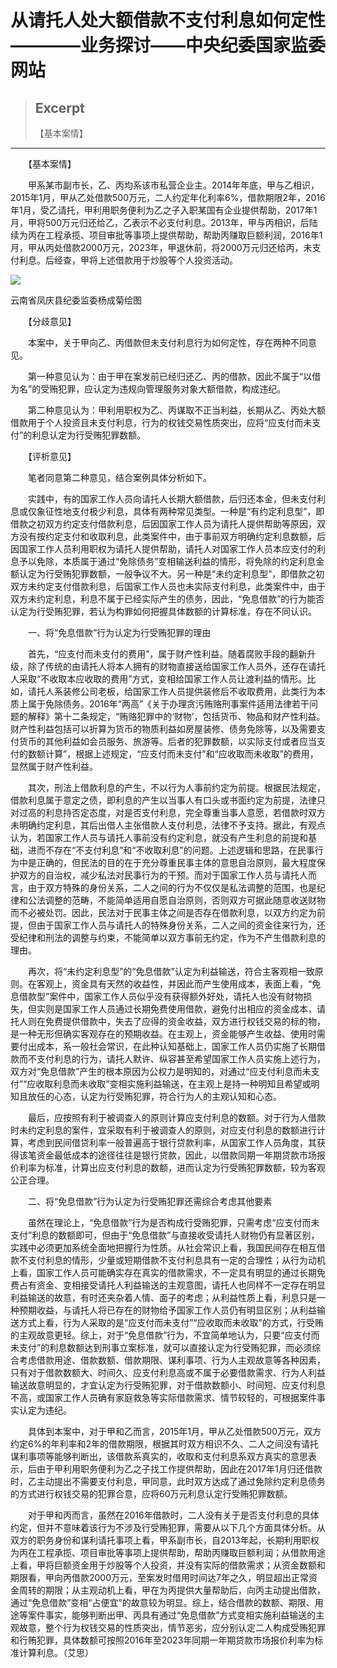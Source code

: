 
# 从请托人处大额借款不支付利息如何定性————业务探讨——中央纪委国家监委网站

> ## Excerpt
> 【基本案情】

---
　　【基本案情】

　　甲系某市副市长，乙、丙均系该市私营企业主。2014年年底，甲与乙相识，2015年1月，甲从乙处借款500万元，二人约定年化利率6%，借款期限2年，2016年1月，受乙请托，甲利用职务便利为乙之子入职某国有企业提供帮助，2017年1月，甲将500万元归还给乙，乙表示不必支付利息。2013年，甲与丙相识，后陆续为丙在工程承揽、项目审批等事项上提供帮助，帮助丙赚取巨额利润，2016年1月，甲从丙处借款2000万元，2023年，甲退休前，将2000万元归还给丙，未支付利息。后经查，甲将上述借款用于炒股等个人投资活动。

![](https://www.ccdi.gov.cn/hdjln/ywtt/202407/W020240726681615429089.jpeg)

云南省凤庆县纪委监委杨成菊绘图

　　【分歧意见】

　　本案中，关于甲向乙、丙借款但未支付利息行为如何定性，存在两种不同意见。

　　第一种意见认为：由于甲在案发前已经归还乙、丙的借款，因此不属于“以借为名”的受贿犯罪，应认定为违规向管理服务对象大额借款，构成违纪。

　　第二种意见认为：甲利用职权为乙、丙谋取不正当利益，长期从乙、丙处大额借款用于个人投资且未支付利息，行为的权钱交易性质突出，应将“应支付而未支付”的利息认定为行受贿犯罪数额。

　　【评析意见】

　　笔者同意第二种意见，结合案例具体分析如下。

　　实践中，有的国家工作人员向请托人长期大额借款，后归还本金，但未支付利息或仅象征性地支付极少利息，具体有两种常见类型。一种是“有约定利息型”，即借款之初双方约定支付借款利息，后因国家工作人员为请托人提供帮助等原因，双方没有按约定支付和收取利息，此类案件中，由于事前双方明确约定利息数额，后因国家工作人员利用职权为请托人提供帮助，请托人对国家工作人员本应支付的利息予以免除，本质属于通过“免除债务”变相输送利益的情形，将免除的约定利息金额认定为行受贿犯罪数额，一般争议不大。另一种是“未约定利息型”，即借款之初双方未约定支付借款利息，后国家工作人员也未实际支付利息，此类案件中，由于双方未约定利息，利息不属于已经实际产生的债务，因此，“免息借款”的行为能否认定为行受贿犯罪，若认为构罪如何把握具体数额的计算标准，存在不同认识。

　　一、将“免息借款”行为认定为行受贿犯罪的理由

　　首先，“应支付而未支付的费用”，属于财产性利益。随着腐败手段的翻新升级，除了传统的由请托人将本人拥有的财物直接送给国家工作人员外，还存在请托人采取“不收取本应收取的费用”方式，变相给国家工作人员让渡利益的情形。比如，请托人系装修公司老板，给国家工作人员提供装修后不收取费用，此类行为本质上属于免除债务。2016年“两高”《关于办理贪污贿赂刑事案件适用法律若干问题的解释》第十二条规定，“贿赂犯罪中的‘财物’，包括货币、物品和财产性利益。财产性利益包括可以折算为货币的物质利益如房屋装修、债务免除等，以及需要支付货币的其他利益如会员服务、旅游等。后者的犯罪数额，以实际支付或者应当支付的数额计算”，根据上述规定，“应支付而未支付”和“应收取而未收取”的费用，显然属于财产性利益。

　　其次，刑法上借款利息的产生，不以行为人事前约定为前提。根据民法规定，借款利息属于意定之债，即利息的产生以当事人有口头或书面约定为前提，法律只对过高的利息持否定态度，对是否支付利息，完全尊重当事人意愿，若借款时双方未明确约定利息，其后出借人主张借款人支付利息，法律不予支持。据此，有观点认为，若国家工作人员与请托人事前没有约定利息，就没有产生利息的前提和基础，进而不存在“不支付利息”和“不收取利息”的问题。上述逻辑和思路，在民事行为中是正确的，但民法的目的在于充分尊重民事主体的意思自治原则，最大程度保护双方的自治权，减少私法对民事行为的干预。而对于国家工作人员与请托人而言，由于双方特殊的身份关系，二人之间的行为不仅仅是私法调整的范围，也是纪律和公法调整的范畴，不能简单适用自愿自治原则，否则双方可据此随意收送财物而不必被处罚。因此，民法对于民事主体之间是否存在借款利息，以双方约定为前提，但由于国家工作人员与请托人的特殊身份关系，二人之间的资金往来行为，还受纪律和刑法的调整与约束，不能简单以双方事前无约定，作为不产生借款利息的理由。

　　再次，将“未约定利息型”的“免息借款”认定为利益输送，符合主客观相一致原则。在客观上，资金具有天然的收益性，并因此而产生使用成本，表面上看，“免息借款型”案件中，国家工作人员似乎没有获得额外好处，请托人也没有财物损失，但实则是国家工作人员通过长期免费使用借款，避免付出相应的资金成本，请托人则在免费提供借款中，失去了应得的资金收益，双方进行权钱交易的标的物，是一种无形但确实客观存在的预期收益。在主观上，资金能够产生收益、使用时需要付出成本，系一般社会常识，在此种认知基础上，国家工作人员仍实施了长期借款而不支付利息的行为，请托人默许、纵容甚至希望国家工作人员实施上述行为，双方对“免息借款”产生的根本原因为公权力是明知的，对通过“应支付利息而未支付”“应收取利息而未收取”变相实施利益输送，在主观上是持一种明知且希望或明知且放任的心态，认定为行受贿犯罪，符合行为人的主观认知和心态。

　　最后，应按照有利于被调查人的原则计算应支付利息的数额。对于行为人借款时未约定利息的案件，宜采取有利于被调查人的原则，对应支付利息的数额进行计算，考虑到民间借贷利率一般普遍高于银行贷款利率，从国家工作人员角度，其获得该笔资金最低成本的途径往往是银行贷款，因此，以借款同期一年期贷款市场报价利率为标准，计算出应支付利息的数额，进而认定为行受贿犯罪数额，较为客观公正合理。

　　二、将“免息借款”行为认定为行受贿犯罪还需综合考虑其他要素

　　虽然在理论上，“免息借款”行为是否构成行受贿犯罪，只需考虑“应支付而未支付”利息的数额即可，但由于“免息借款”与直接收受请托人财物仍有显著区别，实践中必须更加系统全面地把握行为性质。从社会常识上看，我国民间存在相互借款不支付利息的情形，少量或短期借款不支付利息具有一定的合理性；从行为动机上看，国家工作人员可能确实存在真实的借款需求，不一定具有明显的通过长期免费占有资金、变相接受请托人利益输送的主观意图，请托人也同样不一定存在明显利益输送的故意，有时还夹杂着人情、面子的考虑；从利益性质上看，利息只是一种预期收益，与请托人将已存在的财物给予国家工作人员仍有明显区别；从利益输送方式上看，行为人采取的是“应支付而未支付”“应收取而未收取”的方式，行受贿的主观故意更轻。综上，对于“免息借款”行为，不宜简单地认为，只要“应支付而未支付”的利息数额达到刑事立案标准，就可以直接认定为行受贿犯罪，而必须综合考虑借款用途、借款数额、借款期限、谋利事项、行为人主观故意等各种因素，只有对于借款数额大、时间久、应支付利息高或不属于必要借款需求、行为人利益输送故意明显的，才宜认定为行受贿犯罪，对于借款数额小、时间短、应支付利息不高，或国家工作人员确有家庭救急等实际借款需求、情节较轻的，可根据案件事实认定为违纪。

　　具体到本案中，对于甲和乙而言，2015年1月，甲从乙处借款500万元，双方约定6%的年利率和2年的借款期限，根据其时双方相识不久、二人之间没有请托谋利事项等能够判断出，该借款系真实的，收取和支付利息系双方真实的意思表示，后由于甲利用职务便利为乙之子找工作提供帮助，因此在2017年1月归还借款时，乙主动提出不需要支付利息，甲同意，此时双方达成了通过免除约定利息债务的方式进行权钱交易的犯罪合意，应将60万元利息认定行受贿犯罪数额。

　　对于甲和丙而言，虽然在2016年借款时，二人没有关于是否支付利息的具体约定，但并不意味着该行为不涉及行受贿犯罪，需要从以下几个方面具体分析。从双方的职务身份和谋利请托事项上看，甲系副市长，自2013年起，长期利用职权为丙在工程承揽、项目审批等事项上提供帮助，帮助丙赚取巨额利润；从借款用途上看，甲将巨额资金用于炒股等个人投资，并没有实际的借款需求；从资金数额和期限看，甲向丙借款2000万元，至案发时借用时间达7年之久，明显超出正常资金周转的期限；从主观动机上看，甲在为丙提供大量帮助后，向丙主动提出借款，通过“免息借款”变相“占便宜”的故意较为明显。综上，结合借款的数额、期限、用途等案件事实，能够判断出甲、丙具有通过“免息借款”方式变相实施利益输送的主观故意，整个行为权钱交易的性质突出，情节恶劣，应分别认定二人构成受贿犯罪和行贿犯罪，具体数额可按照2016年至2023年同期一年期贷款市场报价利率为标准计算利息。（艾思）
